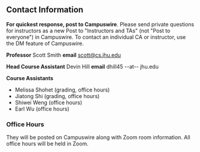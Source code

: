 ## Contact Information

**For quickest response, post to Campuswire**.
Please send private questions for instructors as a new Post to "Instructors and TAs" (not "Post to everyone") in Campuswire.  To contact an individual CA or instructor, use the DM feature of Campuswire.

**Professor** Scott Smith
**email** [scott@cs.jhu.edu](mailto:scott@cs.jhu.edu)

**Head Course Assistant** Devin Hill
**email** dhill45 --at-- jhu.edu

**Course Assistants**
* Melissa Shohet (grading, office hours)
* Jiatong Shi (grading, office hours)
* Shiwei Weng (office hours)
* Earl Wu (office hours)

### Office Hours

They will be posted on Campuswire along with Zoom room information.  All office hours will be held in Zoom.

